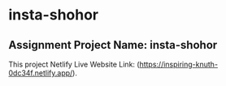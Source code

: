 # insta-shohor

## Assignment Project Name: insta-shohor

This project Netlify Live Website Link: (https://inspiring-knuth-0dc34f.netlify.app/).
